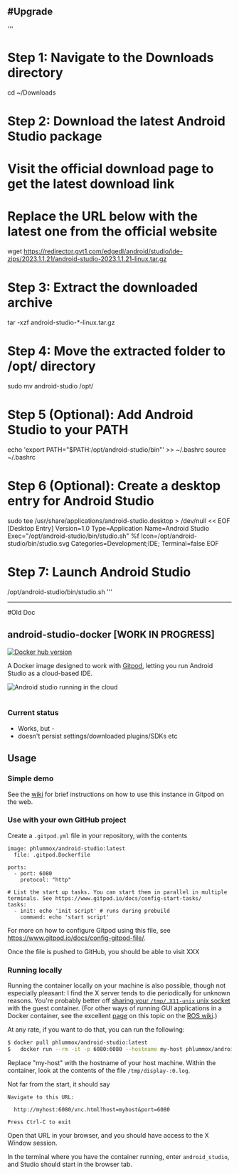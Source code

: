 #Upgrade 
---
'''
# Step 1: Navigate to the Downloads directory
cd ~/Downloads

# Step 2: Download the latest Android Studio package
# Visit the official download page to get the latest download link
# Replace the URL below with the latest one from the official website
wget https://redirector.gvt1.com/edgedl/android/studio/ide-zips/2023.1.1.21/android-studio-2023.1.1.21-linux.tar.gz

# Step 3: Extract the downloaded archive
tar -xzf android-studio-*-linux.tar.gz

# Step 4: Move the extracted folder to /opt/ directory
sudo mv android-studio /opt/

# Step 5 (Optional): Add Android Studio to your PATH
echo 'export PATH="$PATH:/opt/android-studio/bin"' >> ~/.bashrc
source ~/.bashrc

# Step 6 (Optional): Create a desktop entry for Android Studio
sudo tee /usr/share/applications/android-studio.desktop > /dev/null << EOF
[Desktop Entry]
Version=1.0
Type=Application
Name=Android Studio
Exec="/opt/android-studio/bin/studio.sh" %f
Icon=/opt/android-studio/bin/studio.svg
Categories=Development;IDE;
Terminal=false
EOF

# Step 7: Launch Android Studio
/opt/android-studio/bin/studio.sh
'''




---

#Old Doc
## android-studio-docker [WORK IN PROGRESS]

[![Docker hub version](https://img.shields.io/docker/v/phlummox/android-studio?label=Docker%20Hub)](https://hub.docker.com/r/phlummox/android-studio)

A Docker image designed to work with [Gitpod][gitpod], letting you run
Android Studio as a cloud-based IDE.

![Android studio running in the cloud](https://raw.githubusercontent.com/wiki/phlummox/android-studio-docker/using_images/studio-running.png) \
&nbsp;

[gitpod]: https://www.gitpod.io/

### Current status

-   Works, but -
-   doesn't persist settings/downloaded plugins/SDKs etc

## Usage

### Simple demo

See the [wiki][wiki-using] for brief instructions on how to use this instance
in Gitpod on the web.

[wiki-using]: https://github.com/phlummox/android-studio-docker/wiki/using

### Use with your own GitHub project

Create a `.gitpod.yml` file in your repository, with the contents

```
image: phlummox/android-studio:latest
  file: .gitpod.Dockerfile

ports:
  - port: 6080
    protocol: "http"

# List the start up tasks. You can start them in parallel in multiple terminals. See https://www.gitpod.io/docs/config-start-tasks/
tasks:
  - init: echo 'init script' # runs during prebuild
    command: echo 'start script'
```

For more on how to configure Gitpod using this file, see <https://www.gitpod.io/docs/config-gitpod-file/>.

Once the file is pushed to GitHub, you should be able to visit XXX

### Running locally

Running the container locally on your machine is also possible, though not especially
pleasant: I find the X server tends to die periodically for unknown reasons.
You're probably better off [sharing your `/tmp/.X11-unix` unix socket][x-socket]
with the guest container. (For other ways of running GUI applications
in a Docker container, see the excellent [page][docker-gui] on this topic
on the [ROS wiki][ros].)

[x-socket]: https://medium.com/@l10nn/running-x11-applications-with-docker-75133178d090
[docker-gui]: http://wiki.ros.org/docker/Tutorials/GUI
[ros]: http://wiki.ros.org/

At any rate, if you want to do that, you can run the following:

```bash
$ docker pull phlummox/android-studio:latest
$	docker run --rm -it -p 6080:6080 --hostname my-host phlummox/android-studio:latest bash
```
Replace "my-host" with the hostname of your host machine.
Within the container, look at the contents of the file
`/tmp/display-:0.log`.

Not far from the start, it should say

```
Navigate to this URL:

  http://myhost:6080/vnc.html?host=myhost&port=6080

Press Ctrl-C to exit
```

Open that URL in your browser, and you should have access to the X Window
session.

In the terminal where you have the container running, enter `android_studio`,
and Studio should start in the browser tab.


